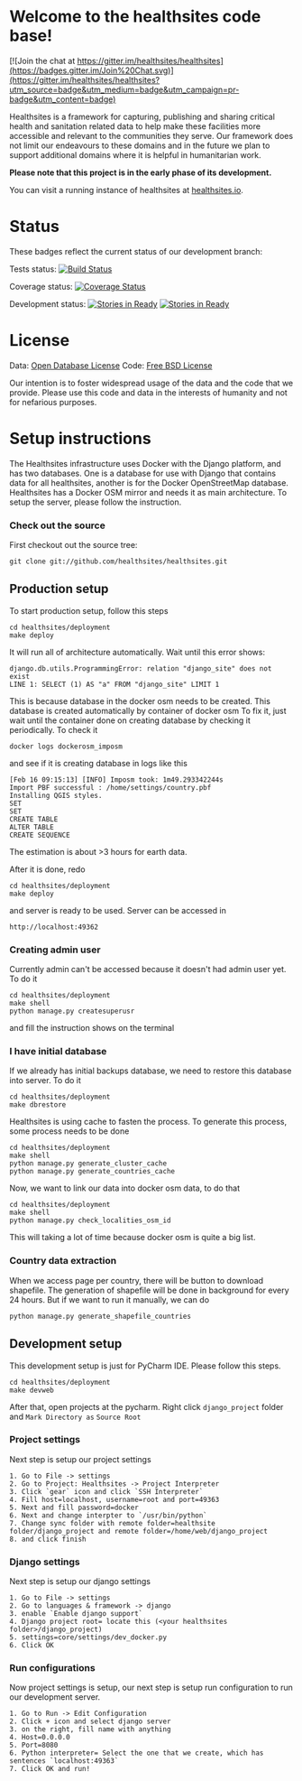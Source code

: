 # Welcome to the healthsites code base!

<!-- version 2.0.18 -->

[![Join the chat at https://gitter.im/healthsites/healthsites](https://badges.gitter.im/Join%20Chat.svg)](https://gitter.im/healthsites/healthsites?utm_source=badge&utm_medium=badge&utm_campaign=pr-badge&utm_content=badge)

Healthsites is a framework for capturing, publishing and sharing critical
health and sanitation related data to help make these facilities more
accessible and relevant to the communities they serve. Our framework does not
limit our endeavours to these domains and in the future we plan to support
additional domains where it is helpful in humanitarian work.

**Please note that this project is in the early phase of its development.**

You can visit a running instance of healthsites at [healthsites.io](http://healthsites.io).

# Status

These badges reflect the current status of our development branch:

Tests status: [![Build Status](https://travis-ci.org/healthsites/healthsites.svg?branch=develop)](https://travis-ci.org/healthsites/healthsites)

Coverage status: [![Coverage Status](https://coveralls.io/repos/github/healthsites/healthsites/badge.svg?branch=develop)](https://coveralls.io/github/healthsites/healthsites?branch=develop)

Development status: [![Stories in Ready](https://badge.waffle.io/healthsites/healthsites.svg?label=ready&title=Ready)](http://waffle.io/healthsites/healthsites) [![Stories in Ready](https://badge.waffle.io/healthsites/healthsites.svg?label=In%20Progress&title=In%20Progress)](http://waffle.io/healthsites/healthsites)

# License

Data: [Open Database License](http://opendatacommons.org/licenses/odbl/)
Code: [Free BSD License](http://www.freebsd.org/copyright/freebsd-license.html)

Our intention is to foster widespread usage of the data and the code that we provide. Please use this code and data in the interests of humanity and not for nefarious purposes.

# Setup instructions
The Healthsites infrastructure uses Docker with the Django platform, and has two databases. One is a database for use with Django that contains data for all healthsites, another is for the Docker OpenStreetMap database.
Healthsites has a Docker OSM mirror and needs it as main architecture.
To setup the server, please follow the instruction.

### Check out the source


First checkout out the source tree:

```
git clone git://github.com/healthsites/healthsites.git
```

## Production setup

To start production setup, follow this steps
```
cd healthsites/deployment
make deploy
```

It will run all of architecture automatically. Wait until this error shows: 

```
django.db.utils.ProgrammingError: relation "django_site" does not exist
LINE 1: SELECT (1) AS "a" FROM "django_site" LIMIT 1
```
This is because database in the docker osm needs to be created. 
This database is created automatically by container of docker osm
To fix it, just wait until the container done on creating database by checking it periodically.
To check it
```
docker logs dockerosm_imposm
```
and see if it is creating database in logs like this
```
[Feb 16 09:15:13] [INFO] Imposm took: 1m49.293342244s
Import PBF successful : /home/settings/country.pbf
Installing QGIS styles.
SET
SET
CREATE TABLE
ALTER TABLE
CREATE SEQUENCE

```
The estimation is about >3 hours for earth data.

After it is done, redo
```
cd healthsites/deployment
make deploy
```
and server is ready to be used.
Server can be accessed in
```
http://localhost:49362
```

### Creating admin user
Currently admin can't be accessed because it doesn't had admin user yet.
To do it
```
cd healthsites/deployment
make shell
python manage.py createsuperusr
```
and fill the instruction shows on the terminal

### I have initial database
If we already has initial backups database, we need to restore this database into server.
To do it
```
cd healthsites/deployment
make dbrestore
```
Healthsites is using cache to fasten the process. To generate this process, some process needs to be done
```
cd healthsites/deployment
make shell
python manage.py generate_cluster_cache
python manage.py generate_countries_cache
```

Now, we want to link our data into docker osm data, to do that
```
cd healthsites/deployment
make shell
python manage.py check_localities_osm_id
```
This will taking a lot of time because docker osm is quite a big list.

### Country data extraction
When we access page per country, there will be button to download shapefile.
The generation of shapefile will be done in background for every 24 hours.
But if we want to run it manually, we can do
```
python manage.py generate_shapefile_countries
```

## Development setup
This development setup is just for PyCharm IDE. Please follow this steps.
```
cd healthsites/deployment
make devweb
```
After that, open projects at the pycharm.
Right click `django_project` folder and `Mark Directory as` `Source Root`

### Project settings
Next step is setup our project settings
```
1. Go to File -> settings
2. Go to Project: Healthsites -> Project Interpreter
3. Click `gear` icon and click `SSH Interpreter`
4. Fill host=localhost, username=root and port=49363
5. Next and fill password=docker
6. Next and change interpter to `/usr/bin/python`
7. Change sync folder with remote folder=healthsite folder/django_project and remote folder=/home/web/django_project
8. and click finish
```
### Django settings
Next step is setup our django settings
```
1. Go to File -> settings
2. Go to languages & framework -> django
3. enable `Enable django support`
4. Django project root= locate this (<your healthsites folder>/django_project)
5. settings=core/settings/dev_docker.py
6. Click OK

```

### Run configurations
Now project settings is setup, our next step is setup run configuration to run our development server.
```
1. Go to Run -> Edit Configuration
2. Click + icon and select django server
3. on the right, fill name with anything
4. Host=0.0.0.0
5. Port=8080
6. Python interpreter= Select the one that we create, which has sentences `localhost:49363`
7. Click OK and run!
```

